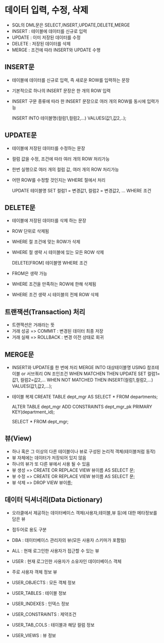 # 데이터 입력, 수정, 삭제
- SQL의 DML문은 SELECT,INSERT,UPDATE,DELETE,MERGE
- INSERT : 테이블에 데이터를 신규로 입력
- UPDATE : 이미 저장된 데이터를 수정
- DELETE : 저장된 데이터를 삭제
- MERGE : 조건에 따라 INSERT와 UPDATE 수행

## INSERT문
- 테이블에 데이터를 신규로 입력, 즉 새로운 ROW를 입력하는 문장
- 기본적으로 하나의 INSERT 문장은 한 개의 ROW 입력
- INSERT 구문 종류에 따라 한 INSERT 문장으로 여러 개의 ROW를 동시에 입력가능

  INSERT INTO 테이블명(컬럼1,컬럼2,...)
  VALUES(값1,값2,..);

## UPDATE문
- 테이블에 저장된 데이터를 수정하는 문장
- 컬럼 값을 수정, 조건에 따라 여러 개의 ROW 처리가능
- 한번 실행으로 여러 개의 컬럼 값, 여러 개의 ROW 처리가능
- 어떤 ROW를 수정할 것인지는 WHERE 절에서 처리

  UPDATE 테이블명
    SET 컬럼1 = 변경값1,
        컬럼2 = 변경값2,
        ...
  WHERE 조건

## DELETE문
- 테이블에 저장된 데이터를 삭제 하는 문장
- ROW 단위로 삭제됨
- WHERE 절 조건에 맞는 ROW가 삭제
- WHERE 절 생략 시 테이블에 있는 모든 ROW 삭제

  DELETE[FROM] 테이블명
  WHERE 조건

- FROM은 생략 가능
- WHERE 조건을 만족하는 ROW에 한해 삭제됨
- WHERE 조건 생략 시 테이블의 전체 ROW 삭제
 
 ## 트랜잭션(Transaction) 처리
 - 트랜잭션은 거래라는 뜻
 - 거래 성공 => COMMIT : 변경된 데이터 최종 저장
 - 거래 실패 => ROLLBACK : 변경 이전 상태로 회귀
 
 ## MERGE문
 - INSERT와 UPDATE를 한 번에 처리
    MERGE INTO 대상테이블명
    USING 참조테이블 or 서브쿼리
    ON 조인조건
    WHEN MATCHEN THEN
      UPDATE SET 컬럼1=값1, 컬럼2=값2,...
    WHEN NOT MATCHED THEN
    INSERT(컬럼1,컬럼2,...)
    VALUES(값1,값2,...);
- 테이블 복제
    CREATE TABLE dept_mgr AS
    SELECT *
    FROM departments;
    
    ALTER TABLE dept_mgr
    ADD CONSTRAINTS dept_mgr_pk PRIMARY KEY(department_id);
    
    SELECT *
    FROM dept_mgr;

## 뷰(View)
- 하나 혹은 그 이상의 다른 테이블이나 뷰로 구성된 논리적 객체(테이블처럼 동작)
- 뷰 자체에는 데이터가 저장되어 있지 않음
- 하나의 뷰가 또 다른 뷰에서 사용 될 수 있음
- 뷰 생성 => CREATE OR REPLACE VIEW 뷰이름 AS SELECT 문;
- 뷰 수정 => CREATE OR REPLACE VIEW 뷰이름 AS SELECT 문;
- 뷰 삭제 => DROP VIEW 뷰이름;

## 데이터 딕셔너리(Data Dictionary)
- 오라클에서 제공하는 데이터베이스 객체(사용자,테이블,뷰 등)에 대한 메타정보를 담은 뷰
- 접두어로 용도 구분
- DBA : 데이터베이스 관리자의 뷰(모든 사용자 스키마가 포함됨)
- ALL : 현재 로그인한 사용자가 접근할 수 있는 뷰
- USER : 현재 로그인한 사용자가 소유자인 데이터베이스 객체

- 주로 사용자 객체 정보 뷰
- USER_OBJECTS : 모든 객체 정보
- USER_TABLES : 테이블 정보
- USER_INDEXES : 인덱스 정보
- USER_CONSTRAINTS : 제약조건
- USER_TAB_COLS : 테이블과 해당 컬럼 정보
- USER_VIEWS : 뷰 정보
